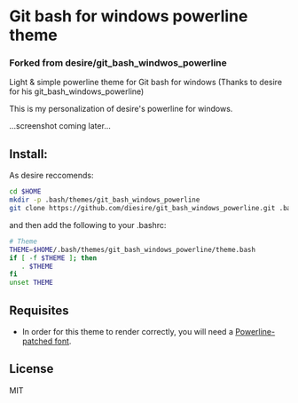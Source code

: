 # Git bash for windows powerline theme
### Forked from desire/git_bash_windwos_powerline

Light & simple powerline theme for Git bash for windows (Thanks to desire for his git_bash_windows_powerline)

This is my personalization of desire's powerline for windows.

...screenshot coming later...

## Install:

As desire reccomends:

```bash
cd $HOME
mkdir -p .bash/themes/git_bash_windows_powerline
git clone https://github.com/diesire/git_bash_windows_powerline.git .bash/themes/git_bash_windows_powerline
```

and then add the following to your .bashrc:

```bash
# Theme
THEME=$HOME/.bash/themes/git_bash_windows_powerline/theme.bash
if [ -f $THEME ]; then
   . $THEME
fi
unset THEME
```

## Requisites

* In order for this theme to render correctly, you will need a
[Powerline-patched font](https://github.com/powerline/fonts).

## License

MIT
